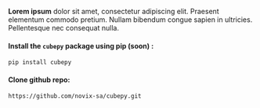 **Lorem ipsum** dolor sit amet, consectetur adipiscing elit. Praesent elementum commodo pretium. Nullam bibendum congue sapien in ultricies. Pellentesque nec consequat nulla.


#### Install the  `cubepy`  package using pip  (soon) :
```
pip install cubepy
```

#### Clone github repo:
```
https://github.com/novix-sa/cubepy.git
```
<!--stackedit_data:
eyJoaXN0b3J5IjpbLTEzMDcyMTA5MjQsMTU3MzcyNzcyNl19
-->